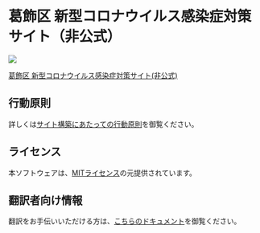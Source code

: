 # 葛飾区 新型コロナウイルス感染症対策サイト（非公式）

![](https://covid19-katsushika.netlify.com/ogp.png)

[葛飾区 新型コロナウイルス感染症対策サイト(非公式)](https://covid19-katsushika.netlify.com)

## 行動原則
詳しくは[サイト構築にあたっての行動原則](./CODE_OF_CONDUCT.md)を御覧ください。

## ライセンス
本ソフトウェアは、[MITライセンス](./LICENSE.txt)の元提供されています。

## 翻訳者向け情報

翻訳をお手伝いいただける方は、[こちらのドキュメント](./TRANSLATION.md)を御覧ください。